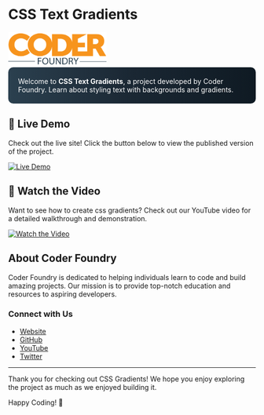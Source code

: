 # CSS Text Gradients

<img src="/img/CF_Logo_ON.png" alt="Coder Foundry" width="200" />

<div style="background: linear-gradient(to right, #2B404F, #1A2733, #0F1A23); padding: 20px; border-radius: 10px; color: white;">
    Welcome to <strong>CSS Text Gradients</strong>, a project developed by Coder Foundry. Learn about styling text with backgrounds and gradients.
</div>

## 🚀 Live Demo

Check out the live site! Click the button below to view the published version of the project.

[![Live Demo](https://img.shields.io/badge/Live%20Demo-Click%20Here-blue?style=for-the-badge)](https://your-live-demo-link.com)

## 🎥 Watch the Video

Want to see how to create css gradients? Check out our YouTube video for a detailed walkthrough and demonstration.

[![Watch the Video](https://img.shields.io/badge/Watch%20on-YouTube-red?style=for-the-badge&logo=youtube)](https://www.youtube.com/watch?v=your-video-id)

## About Coder Foundry

Coder Foundry is dedicated to helping individuals learn to code and build amazing projects. Our mission is to provide top-notch education and resources to aspiring developers.

### Connect with Us

- [Website](https://www.coderfoundry.com)
- [GitHub](https://github.com/CoderFoundry)
- [YouTube](https://www.youtube.com/@CoderFoundry)
- [Twitter](https://twitter.com/CoderFoundry)

---

Thank you for checking out CSS Gradients! We hope you enjoy exploring the project as much as we enjoyed building it.

Happy Coding! 🚀

